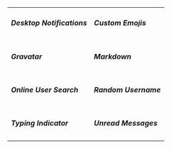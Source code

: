 <table id="plugins-list">
<tr>
<td>
    <h5>Desktop Notifications</h5>
    <a href="module-chat-engine-desktop-notifications.html"><img src="https://www.comm100.com/wp-content/uploads/images/lcf-desktop-02.png" alt=""></a>
</td>
<td>
    <h5>Custom Emojis</h5>
    <a href="module-chat-engine-emoji.html"><img src="http://emojipedia-us.s3.amazonaws.com/content/2015/09/15/snapchat-emojis.jpg" alt=""></a>
</td>
</tr>
<tr>
<td>
    <h5>Gravatar</h5>
    <a href="module-chat-engine-gravatar.html"><img src="https://cdn.makeawebsitehub.com/wp-content/uploads/2018/06/gravatar.jpg" alt=""></a>
</td>
<td>
    <h5>Markdown</h5>
    <a href="module-chat-engine-markdown.html"><img src="http://kirkstrobeck.github.io/whatismarkdown.com/img/markdown.png" alt=""></a>
</td>
</tr>
<tr>
<td>
    <h5>Online User Search</h5>
    <a href="module-chat-engine-online-user-search.html"><img src="https://ajaxsearchpro.com/wp-content/uploads/2016/11/user-main-min.png?x74485" alt=""></a>
</td>
<td>
    <h5>Random Username</h5>
    <a href="module-chat-engine-random-username.html"><img src="http://cdn1-www.momtastic.com/assets/uploads/2014/02/monsters-superheroes-printable-blocks-ollibird.jpg" alt=""></a>
</td>
</tr>
<tr>
<td>
    <h5>Typing Indicator</h5>
    <a href="module-chat-engine-typing-indicator.html"><img src="http://cdn.mamamia.com.au/wp/wp-content/uploads/2015/04/bubbles-720x387.gif" alt=""></a>
</td>
<td>
    <h5>Unread Messages</h5>
    <a href="module-chat-engine-unread-messages.html"><img src="https://i.redd.it/rt2e97d9d9e11.png" alt=""></a>
</td>
</tr>
</tbody>
</table>
